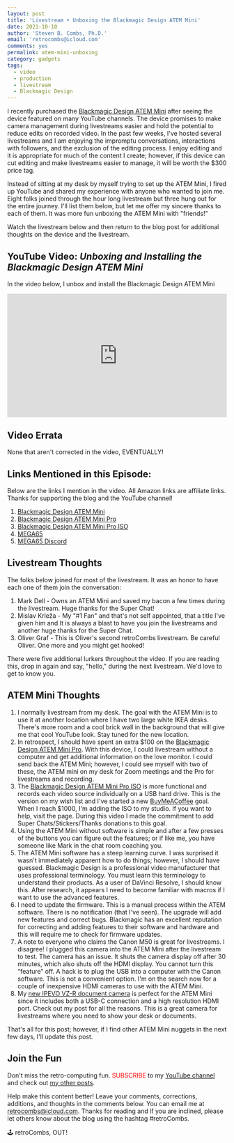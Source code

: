 ```yaml
---
layout: post
title: 'Livestream • Unboxing the Blackmagic Design ATEM Mini'
date: 2021-10-10
author: 'Steven B. Combs, Ph.D.'
email: 'retrocombs@icloud.com'
comments: yes
permalink: atem-mini-unboxing
category: gadgets
tags:
  - video
  - production
  - livestream
  - Blackmagic Design
---
```


I recently purchased the [Blackmagic Design ATEM Mini](https://amzn.to/3iN4r0p) after seeing the device featured on many YouTube channels. The device promises to make camera management during livestreams easier and hold the potential to reduce edits on recorded video. In the past few weeks, I've hosted several livestreams and I am enjoying the impromptu conversations, interactions with followers, and the exclusion of the editing process. I enjoy editing and it is appropriate for much of the content I create; however, if this device can cut editing and make livestreams easier to manage, it will be worth the $300 price tag.

Instead of sitting at my desk by myself trying to set up the ATEM Mini, I fired up YouTube and shared my experience with anyone who wanted to join me. Eight folks joined through the hour long livestream but three hung out for the entire journey. I'll list them below, but let me offer my sincere thanks to each of them. It was more fun unboxing the ATEM Mini with "friends!"

Watch the livestream below and then return to the blog post for additional thoughts on the device and the livestream.

## YouTube Video: _‌Unboxing and Installing the Blackmagic Design ATEM Mini_

In the video below, I unbox and install the Blackmagic Design ATEM Mini

<div style="position:relative;padding-top:56.25%;"><p><iframe src="https://www.youtube.com/embed/yaPn33E3ABE" frameborder="0" allowfullscreen="true" mozallowfullscreen="true" webkitallowfullscreen="true" style="position:absolute;top:0;left:0;width:100%;height:100%;"></iframe></p></div>

## Video Errata

None that aren't corrected in the video, EVENTUALLY!

## Links Mentioned in this Episode:

Below are the links I mention in the video. All Amazon links are affiliate links. Thanks for supporting the blog and the YouTube channel!

1. [Blackmagic Design ATEM Mini](https://amzn.to/3iN4r0p)
2. [Blackmagic Design ATEM Mini Pro](https://amzn.to/3avLFG5)
2. [Blackmagic Design ATEM Mini Pro ISO](https://amzn.to/3oPdIJk)
3. [MEGA65](https://www.mega65.org)
4. [MEGA65 Discord](https://discord.gg/5DNvESf)

## Livestream Thoughts

The folks below joined for most of the livestream. It was an honor to have each one of them join the conversation:

1. Mark Dell - Owns an ATEM Mini and saved my bacon a few times during the livestream. Huge thanks for the Super Chat!
2. Mislav Krleža - My "#1 Fan" and that's not self appointed, that a title I've given him and It is always a blast to have you join the livestreams and another huge thanks for the Super Chat.
3. Oliver Graf - This is Oliver's second retroCombs livestream. Be careful Oliver. One more and you might get hooked!

There were five additional lurkers throughout the video. If you are reading this, drop in again and say, "hello," during the next livestream. We'd love to get to know you.

## ATEM Mini Thoughts

1. I normally livestream from my desk. The goal with the ATEM Mini is to use it at another location where I have two large white IKEA desks. There's more room and a cool brick wall in the background that will give me that cool YouTube look. Stay tuned for the new location.
2. In retrospect, I should have spent an extra $100 on the [Blackmagic Design ATEM Mini Pro](https://amzn.to/3avLFG5). With this device, I could livestream without a computer and get additional information on the love monitor. I could send back the ATEM Mini; however, I could see myself with two of these, the ATEM mini on my desk for Zoom meetings and the Pro for livestreams and recording. 
3. The [Blackmagic Design ATEM Mini Pro ISO](https://amzn.to/3oPdIJk) is more functional and records each video source individually on a USB hard drive. This is the version on my wish list and I've started a new [BuyMeACoffee](https://www.buymeacoffee.com/retroCombs) goal. When I reach $1000, I'm adding the ISO to my studio. If you want to help, visit the page. During this video I made the commitment to add Super Chats/Stickers/Thanks donations to this goal.
4. Using the ATEM Mini without software is simple and after a few presses of the buttons you can figure out the features; or if like me, you have someone like Mark in the chat room coaching you.
5. The ATEM Mini software has a steep learning curve. I was surprised it wasn't immediately apparent how to do things; however, I should have guessed. Blackmagic Design is a professional video manufacturer that uses professional terminology. You must learn this terminology to understand their products. As a user of DaVinci Resolve, I should know this. After research, it appears I need to become familiar with macros if I want to use the advanced features.
6. I need to update the firmware. This is a manual process within the ATEM software. There is no notification (that I've seen). The upgrade will add new features and correct bugs. Blackmagic has an excellent reputation for correcting and adding features to their software and hardware and this will require me to check for firmware updates.
6. A note to everyone who claims the Canon M50 is great for livestreams. I disagree! I plugged this camera into the ATEM Mini after the livestream to test. The camera has an issue. It shuts the camera display off after 30 minutes, which also shuts off the HDMI display. You cannot turn this “feature” off. A hack is to plug the USB into a computer with the Canon software. This is not a convenient option. I'm on the search now for a couple of inexpensive HDMI cameras to use with the ATEM Mini. 
7. My [new IPEVO VZ-R document camera](https://www.stevencombs.com/ipevo-vz-r) is perfect for the ATEM Mini since it includes both a USB-C connection and a high resolution HDMI port. Check out my post for all the reasons. This is a great camera for livestreams where you need to show your desk or documents.

That's all for this post; however, if I find other ATEM Mini nuggets in the next few days, I'll update this post.

## Join the Fun

Don't miss the retro-computing fun. <font color="red">SUBSCRIBE</font> to my [YouTube channel](https://www.youtube.com/stevencombs) and check out [my other posts](https://www.stevencombs.com).

Help make this content better! Leave your comments, corrections, additions, and thoughts in the comments below. You can email me at [retrocombs@icloud.com](mailto:retrocombs@icloud.com). Thanks for reading and if you are inclined, please let others know about the blog using the hashtag #retroCombs.

🕹️ retroCombs, OUT!